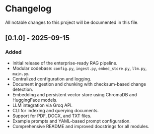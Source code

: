 # Changelog

All notable changes to this project will be documented in this file.

## [0.1.0] - 2025-09-15
### Added
- Initial release of the enterprise-ready RAG pipeline.
- Modular codebase: `config.py`, `ingest.py`, `embed_store.py`, `llm.py`, `main.py`.
- Centralized configuration and logging.
- Document ingestion and chunking with checksum-based change detection.
- Embedding and persistent vector store using ChromaDB and HuggingFace models.
- LLM integration via Groq API.
- CLI for indexing and querying documents.
- Support for PDF, DOCX, and TXT files.
- Example prompts and YAML-based prompt configuration.
- Comprehensive README and improved docstrings for all modules.

